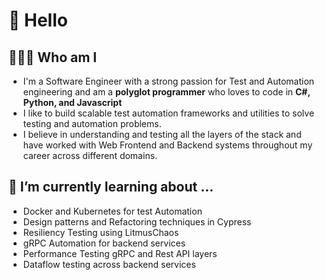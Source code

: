 # 👋 Hello 

## 👨🏻‍💻 Who am I 

- I'm a Software Engineer with a strong passion for Test and Automation engineering and am a **polyglot programmer** who loves to code in **C#, Python, and Javascript**
- I like to build scalable test automation frameworks and utilities to solve testing and automation problems.
- I believe in understanding and testing all the layers of the stack and have worked with Web Frontend and Backend systems throughout my career across different domains.


## 🌱 I’m currently learning about ...

- Docker and Kubernetes for test Automation
- Design patterns and Refactoring techniques in Cypress
- Resiliency Testing using LitmusChaos
- gRPC Automation for backend services
- Performance Testing gRPC and Rest API layers
- Dataflow testing across backend services

